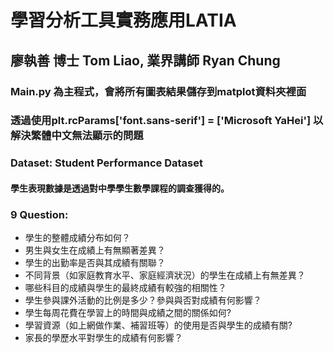 # 學習分析工具實務應用LATIA
## 廖執善 博士 Tom Liao, 	業界講師 Ryan Chung
### Main.py 為主程式，會將所有圖表結果儲存到matplot資料夾裡面   
### 透過使用plt.rcParams['font.sans-serif'] = ['Microsoft YaHei'] 以解決繁體中文無法顯示的問題  
### Dataset: Student Performance Dataset
#### 學生表現數據是透過對中學學生數學課程的調查獲得的。  
### 9 Question:
* 學生的整體成績分布如何？  
* 男生與女生在成績上有無顯著差異？  
* 學生的出勤率是否與其成績有關聯？  
* 不同背景（如家庭教育水平、家庭經濟狀況）的學生在成績上有無差異？  
* 哪些科目的成績與學生的最終成績有較強的相關性？  
* 學生參與課外活動的比例是多少？參與與否對成績有何影響？    
* 學生每周花費在學習上的時間與成績之間的關係如何?  
* 學習資源（如上網做作業、補習班等）的使用是否與學生的成績有關?  
* 家長的學歷水平對學生的成績有何影響？  
